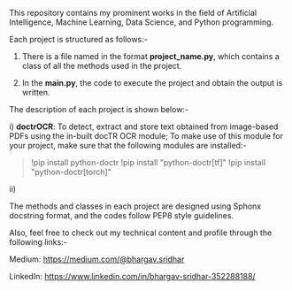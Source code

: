 This repository contains my prominent works in the field of Artificial Intelligence, Machine Learning, Data Science, and Python programming.

Each project is structured as follows:-

1. There is a file named in the format **project_name.py**, which contains a class of all the methods used in the project.

2. In the **main.py**, the code to execute the project and obtain the output is written.

The description of each project is shown below:-

i) __doctrOCR__: To detect, extract and store text obtained from image-based PDFs using the in-built docTR OCR module; To make use of this module for your project, make sure that the following modules are installed:-

>!pip install python-doctr
>!pip install "python-doctr[tf]"
>!pip install "python-doctr[torch]"

ii) 

The methods and classes in each project are designed using Sphonx docstring format, and the codes follow PEP8 style guidelines.

Also, feel free to check out my technical content and profile through the following links:- 

Medium: https://medium.com/@bhargav.sridhar

LinkedIn: https://www.linkedin.com/in/bhargav-sridhar-352288188/